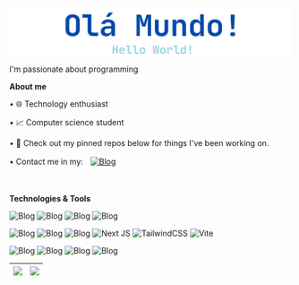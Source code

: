 <p><a><img align="center" src="./readme-header.png"></a></p>

I'm passionate about programming

**About me**

• 🌐 Technology enthusiast

• 📈 Computer science student

• 🔭 Check out my pinned repos below for things I've been working on.

• Contact me in my:ㅤ[![Blog](https://img.shields.io/badge/LinkedIn-0077B5?style=for-the-badge&logo=linkedin&logoColor=white
)](https://www.linkedin.com/in/lucasbackdev/)

ㅤ

**Technologies & Tools**

![Blog](https://img.shields.io/badge/Python-14354C?style=for-the-badge&logo=python&logoColor=white
) ![Blog](https://img.shields.io/badge/JavaScript-F7DF1E?style=for-the-badge&logo=javascript&logoColor=black
) ![Blog](https://img.shields.io/badge/Java-ED8B00?style=for-the-badge&logo=openjdk&logoColor=white
) ![Blog](https://img.shields.io/badge/PHP-777BB4?style=for-the-badge&logo=php&logoColor=white
) 


![Blog](https://img.shields.io/badge/Node.js-43853D?style=for-the-badge&logo=node.js&logoColor=white
) ![Blog](https://img.shields.io/badge/Django-092E20?style=for-the-badge&logo=django&logoColor=white
) ![Blog](https://img.shields.io/badge/React-20232A?style=for-the-badge&logo=react&logoColor=61DAFB
) ![Next JS](https://img.shields.io/badge/Next-black?style=for-the-badge&logo=next.js&logoColor=white
) ![TailwindCSS](https://img.shields.io/badge/tailwindcss-%2338B2AC.svg?style=for-the-badge&logo=tailwind-css&logoColor=white
) ![Vite](https://img.shields.io/badge/vite-%23646CFF.svg?style=for-the-badge&logo=vite&logoColor=white
)


![Blog](https://img.shields.io/badge/MySQL-00000F?style=for-the-badge&logo=mysql&logoColor=white
) ![Blog](https://img.shields.io/badge/PostgreSQL-316192?style=for-the-badge&logo=postgresql&logoColor=white
) ![Blog](https://img.shields.io/badge/MongoDB-4EA94B?style=for-the-badge&logo=mongodb&logoColor=white
) ![Blog](https://img.shields.io/badge/SQLite-07405E?style=for-the-badge&logo=sqlite&logoColor=white
) 

<markdown-accessiblity-table><table>
<thead>
<tr>
<th><a><img align="center" src="https://github-readme-stats.vercel.app/api?username=lucas-backDev&amp;show_icons=true&amp;theme=radical&amp;rank_icon=github&amp;title_color=fdfdfd&amp;bg_color=0d1117&amp;hide_border=true&amp;text_color=9d9d9d&amp;locale=pt-BR&amp;include_all_commits=true" style="max-width: 100%;"></a></th>
<th><a href="https://github.com/anuraghazra/github-readme-stats"><img align="center" src="https://github-readme-stats.vercel.app/api/top-langs/?username=lucas-backDev&amp;layout=compact&amp;title_color=fdfdfd&amp;bg_color=0d1117&amp;hide_border=true&amp;text_color=9d9d9d&amp;locale=pt-BR" style="max-width: 100%;"></a></th>
</tr>
</thead>
</table></markdown-accessiblity-table>
